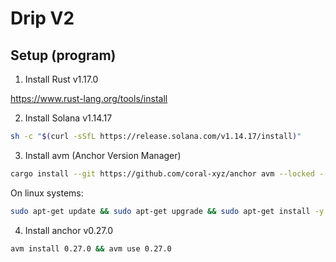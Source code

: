 # Drip V2

## Setup (program)

1. Install Rust v1.17.0

https://www.rust-lang.org/tools/install

2. Install Solana v1.14.17

```bash
sh -c "$(curl -sSfL https://release.solana.com/v1.14.17/install)"
```

3. Install avm (Anchor Version Manager)

```bash
cargo install --git https://github.com/coral-xyz/anchor avm --locked --force
```

On linux systems:

```bash
sudo apt-get update && sudo apt-get upgrade && sudo apt-get install -y pkg-config build-essential libudev-dev libssl-dev
```

4. Install anchor v0.27.0

```bash
avm install 0.27.0 && avm use 0.27.0
```
